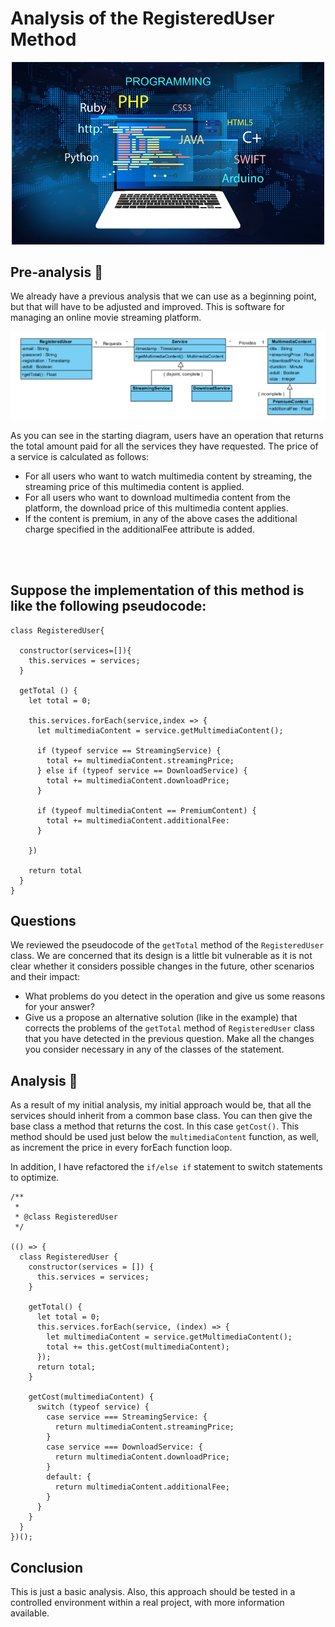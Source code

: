 

# Analysis of the RegisteredUser Method


<p align="center">

<img src="src/assts/code.jpg" width="500">

</p>

## Pre-analysis 🚧 
We already have a previous analysis that we can use as a beginning point, but that will have to be adjusted and improved. This is software for managing an online movie streaming platform.

<p align="center">

<img src="src/assts/diagram.jpg" width="707">

</p>

As you can see in the starting diagram, users have an operation that returns the total amount paid for all the services they have requested. The price of a service is calculated as follows:

* For all users who want to watch multimedia content by streaming, the streaming price of this multimedia content is applied.
* For all users who want to download multimedia content from the platform, the download price of this multimedia content applies.
* If the content is premium, in any of the above cases the additional charge specified in the additionalFee attribute is added.
<br>
<br>

## Suppose the implementation of this method is like the following pseudocode:


```  
class RegisteredUser{
  
  constructor(services=[]){
    this.services = services;
  }
  
  getTotal () {
    let total = 0;
    
    this.services.forEach(service,index => {
      let multimediaContent = service.getMultimediaContent();
      
      if (typeof service == StreamingService) {
        total += multimediaContent.streamingPrice;
      } else if (typeof service == DownloadService) {
        total += multimediaContent.downloadPrice;
      }
      
      if (typeof multimediaContent == PremiumContent) {
        total += multimediaContent.additionalFee:
      }
      
    })
    
    return total
  }
}
```

## Questions

We reviewed the pseudocode of the `getTotal` method of the `RegisteredUser` class. We are concerned that its design is a little bit vulnerable as it is not clear whether it considers possible changes in the future, other scenarios and their impact:

* What problems do you detect in the operation and give us some reasons for your answer?
* Give us a propose an alternative solution (like in the example) that corrects the problems of the `getTotal` method of `RegisteredUser` class that you have detected in the previous question. Make all the changes you consider necessary in any of the classes of the statement.


## Analysis  🚀
As a result of my initial analysis, my initial approach would be, that all the services should inherit from a common base class.
You can then give the base class a method that returns the cost. In this case `getCost()`. This method should be used just below the `multimediaContent` function, as well, as increment the price in every forEach function loop.

In addition, I have refactored the `if/else if` statement to switch statements to optimize.

```
/**
 *
 * @class RegisteredUser
 */

(() => {
  class RegisteredUser {
    constructor(services = []) {
      this.services = services;
    }

    getTotal() {
      let total = 0;
      this.services.forEach(service, (index) => {
        let multimediaContent = service.getMultimediaContent();
        total += this.getCost(multimediaContent);
      });
      return total;
    }

    getCost(multimediaContent) {
      switch (typeof service) {
        case service === StreamingService: {
          return multimediaContent.streamingPrice;
        }
        case service === DownloadService: {
          return multimediaContent.downloadPrice;
        }
        default: {
          return multimediaContent.additionalFee;
        }
      }
    }
  }
})();

```
## Conclusion
This is just a basic analysis. Also, this approach should be tested in a controlled environment within a real project, with more information available.
